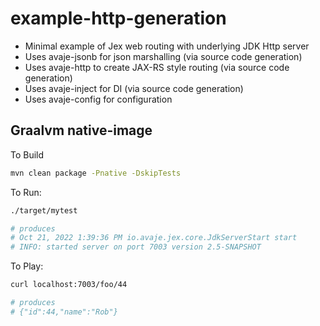 # example-http-generation

- Minimal example of Jex web routing with underlying JDK Http server
- Uses avaje-jsonb for json marshalling (via source code generation)
- Uses avaje-http to create JAX-RS style routing (via source code generation)
- Uses avaje-inject for DI (via source code generation)
- Uses avaje-config for configuration

## Graalvm native-image

To Build
```sh
mvn clean package -Pnative -DskipTests
```

To Run:
```sh
./target/mytest

# produces
# Oct 21, 2022 1:39:36 PM io.avaje.jex.core.JdkServerStart start
# INFO: started server on port 7003 version 2.5-SNAPSHOT
```

To Play:
```sh
curl localhost:7003/foo/44

# produces
# {"id":44,"name":"Rob"}
```
